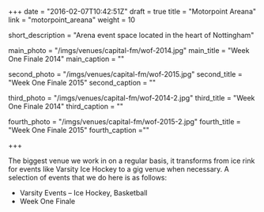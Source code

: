 +++
date = "2016-02-07T10:42:51Z"
draft = true
title = "Motorpoint Areana"
link = "motorpoint_areana"
weight = 10

short_description = "Arena event space located in the heart of Nottingham"

main_photo = "/imgs/venues/capital-fm/wof-2014.jpg"
main_title = "Week One Finale 2014"
main_caption = ""

second_photo = "/imgs/venues/capital-fm/wof-2015.jpg"
second_title = "Week One Finale 2015"
second_caption = ""

third_photo = "/imgs/venues/capital-fm/wof-2014-2.jpg"
third_title = "Week One Finale 2014"
third_caption = ""

fourth_photo = "/imgs/venues/capital-fm/wof-2015-2.jpg"
fourth_title = "Week One Finale 2015"
fourth_caption =""

+++

The biggest venue we work in on a regular basis, it transforms from ice rink for events like Varsity Ice 
Hockey to a gig venue when necessary. A selection of events that we do here is as follows: 

- Varsity Events – Ice Hockey, Basketball
- Week One Finale
